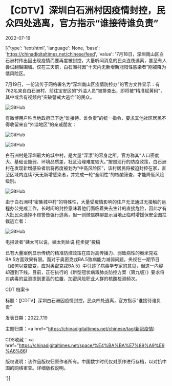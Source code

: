 # 【CDTV】深圳白石洲村因疫情封控，民众四处逃离，官方指示“谁接待谁负责”

2022-07-19

[{'type': 'text/html', 'language': None, 'base': 'https://chinadigitaltimes.net/chinese/feed', 'value': '7月18日，深圳南山区白石洲村传出因出现疫情而要再度被封控，大量听闻消息的民众连夜逃离，甚至有人尝试翻越围墙。仅在三天前，白石洲村因“十天内无新增新冠阳性感染者”刚被降为低风险区。







7月19日，一份流传于网络署名为“深圳南山区疫情防控办”的官方文件显示：有762名来自白石洲村、前往宝安区的“外溢人员”被排查出，即将被“精准赋黄码”，其中或含有视频内“突破警戒大逃亡”的民众。

![GitHub](https://chinadigitaltimes.net/chinese/files/2022/07/image-1658238637123.png)

有微博用户称当地政府已下达“谁接待、谁负责”的统一指令，要求其他社区居民不得收留来自“外溢地区”的亲戚朋友：

![GitHub](https://chinadigitaltimes.net/chinese/files/2022/07/image-1658239648881.png)

![GitHub](https://chinadigitaltimes.net/chinese/files/2022/07/image-1658239582784.png)



白石洲村是深圳最大的城中村，是大量“深漂”的容身之所，官方称其“人口密度大、基础设施弱、环境品质差，社区治理难度较大。”按照现行的防疫政策，白石洲村在发现新增感染者后将再度被划为“中高风险区”，该村居民将被迫封控在家，直至区域内连续7天无新增感染者，并完成一轮“全阴性”的核酸筛查，才能降低风险级别。



![GitHub](https://chinadigitaltimes.net/chinese/files/2022/07/image-1658239760744.png)

由于白石洲村“密集城中村”的特殊性，大量受疫情影响的住户无法通过无接触的远程办公完成工作，长时间的封控意味着他们面临着失去生计的直接危险，因此才有大批民众选择不顾警告强行逃离，但一则微信群聊显示当地正临时增援保安企图拦截逃亡者：

![GitHub](https://chinadigitaltimes.net/chinese/files/2022/07/image-1658235953477.png)

电报读者“姨太可以说，姨太到处说 挖卖提”投稿

已有大量案例显示传统的精准防控政策在应对高传播力、弱致病性的奥米克戎BA.5方面效果有限。而对于奥密克戎BA.5致病能力减弱问题，央视在一期节目《如何以变应变，应对奥密克戎BA.5》中引述了病毒学专家的意见，但这一内容却遭到下线。目前，正在执行的《新型冠状病毒肺炎防控方案（第九版）》要求将对病毒的监测提到更高的位置、加密风险职业人群的核酸检测频次。



CDT 档案卡

标题：【CDTV】深圳白石洲因疫情封控，民众四处逃离，官方指示“谁接待谁负责”

发表日期：2022.7.19

主题归类：<a href="https://chinadigitaltimes.net/chinese/tag/新冠疫情)

CDS收藏：<a href="https://chinadigitaltimes.net/space/%E4%BA%BA%E7%89%A9%E9%A6%86)

版权说明：该作品版权归原作者所有。中国数字时代仅对原作进行存档，以对抗中国的网络审查。详细版权说明。



'}]